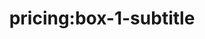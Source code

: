 ---
title: 'pricing:box-1-subtitle'
pt: >-
    pricing:box-1-subtitle
en: >-
    pricing:box-1-subtitle
---